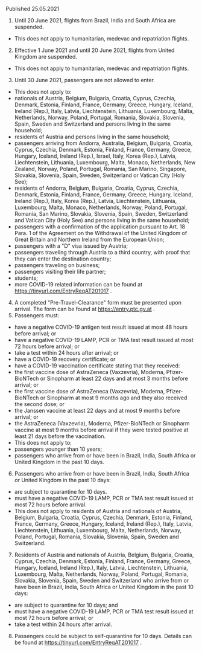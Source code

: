 Published 25.05.2021
1. Until 20 June 2021, flights from Brazil, India and South Africa are suspended.
- This does not apply to humanitarian, medevac and repatriation flights.
2. Effective 1 June 2021 and until 20 June 2021, flights from United Kingdom are suspended.
- This does not apply to humanitarian, medevac and repatriation flights.
3. Until 30 June 2021, passengers are not allowed to enter.
- This does not apply to:
- nationals of Austria, Belgium, Bulgaria, Croatia, Cyprus, Czechia, Denmark, Estonia, Finland, France, Germany, Greece, Hungary, Iceland, Ireland (Rep.), Italy, Latvia, Liechtenstein, Lithuania, Luxembourg, Malta, Netherlands, Norway, Poland, Portugal, Romania, Slovakia, Slovenia, Spain, Sweden and Switzerland and persons living in the same household;
- residents of Austria and persons living in the same household;
- passengers arriving from Andorra, Australia, Belgium, Bulgaria, Croatia, Cyprus, Czechia, Denmark, Estonia, Finland, France, Germany, Greece, Hungary, Iceland, Ireland (Rep.), Israel, Italy, Korea (Rep.), Latvia, Liechtenstein, Lithuania, Luxembourg, Malta, Monaco, Netherlands, New Zealand, Norway, Poland, Portugal, Romania, San Marino, Singapore, Slovakia, Slovenia, Spain, Sweden, Switzerland or Vatican City (Holy See);
- residents of Andorra, Belgium, Bulgaria, Croatia, Cyprus, Czechia, Denmark, Estonia, Finland, France, Germany, Greece, Hungary, Iceland, Ireland (Rep.), Italy, Korea (Rep.), Latvia, Liechtenstein, Lithuania, Luxembourg, Malta, Monaco, Netherlands, Norway, Poland, Portugal, Romania, San Marino, Slovakia, Slovenia, Spain, Sweden, Switzerland and Vatican City (Holy See) and persons living in the same household;
- passengers with a confirmation of the application pursuant to Art. 18 Para. 1 of the Agreement on the Withdrawal of the United Kingdom of Great Britain and Northern Ireland from the European Union;
- passengers with a "D" visa issued by Austria;
- passengers traveling through Austria to a third country, with proof that they can enter the destination country;
- passengers traveling on business;
- passengers visiting their life partner;
- students;
- more COVID-19 related information can be found at <a href="https://tinyurl.com/EntryReqAT201017">https://tinyurl.com/EntryReqAT201017</a> .
4. A completed "Pre-Travel-Clearance" form must be presented upon arrival. The form can be found at <a href="https://entry.ptc.gv.at">https://entry.ptc.gv.at</a> .
5. Passengers must:
- have a negative COVID-19 antigen test result issued at most 48 hours before arrival; or
- have a negative COVID-19 LAMP, PCR or TMA test result issued at most 72 hours before arrival; or
- take a test within 24 hours after arrival; or
- have a COVID-19 recovery certificate; or
- have a COVID-19 vaccination certificate stating that they received:
- the first vaccine dose of AstraZeneca (Vaxzevria), Moderna, Pfizer-BioNTech or Sinopharm at least 22 days and at most 3 months before arrival; or
- the first vaccine dose of AstraZeneca (Vaxzevria), Moderna, Pfizer-BioNTech or Sinopharm at most 9 months ago and they also received the second dose; or
- the Janssen vaccine at least 22 days and at most 9 months before arrival; or
- the AstraZeneca (Vaxzevria), Moderna, Pfizer-BioNTech or Sinopharm vaccine at most 9 months before arrival if they were tested positive at least 21 days before the vaccination.
- This does not apply to:
- passengers younger than 10 years;
- passengers who arrive from or have been in Brazil, India, South Africa or United Kingdom in the past 10 days.
6. Passengers who arrive from or have been in Brazil, India, South Africa or United Kingdom in the past 10 days:
- are subject to quarantine for 10 days.
- must have a negative COVID-19 LAMP, PCR or TMA test result issued at most 72 hours before arrival. 
- This does not apply to residents of Austria and nationals of Austria, Belgium, Bulgaria, Croatia, Cyprus, Czechia, Denmark, Estonia, Finland, France, Germany, Greece, Hungary, Iceland, Ireland (Rep.), Italy, Latvia, Liechtenstein, Lithuania, Luxembourg, Malta, Netherlands, Norway, Poland, Portugal, Romania, Slovakia, Slovenia, Spain, Sweden and Switzerland. 
7. Residents of Austria and nationals of Austria, Belgium, Bulgaria, Croatia, Cyprus, Czechia, Denmark, Estonia, Finland, France, Germany, Greece, Hungary, Iceland, Ireland (Rep.), Italy, Latvia, Liechtenstein, Lithuania, Luxembourg, Malta, Netherlands, Norway, Poland, Portugal, Romania, Slovakia, Slovenia, Spain, Sweden and Switzerland who arrive from or have been in Brazil, India, South Africa or United Kingdom in the past 10 days:
- are subject to quarantine for 10 days; and
- must have a negative COVID-19 LAMP, PCR or TMA test result issued at most 72 hours before arrival; or
- take a test within 24 hours after arrival. 
8. Passengers could be subject to self-quarantine for 10 days. Details can be found at <a href="https://tinyurl.com/EntryReqAT201017">https://tinyurl.com/EntryReqAT201017</a> .

